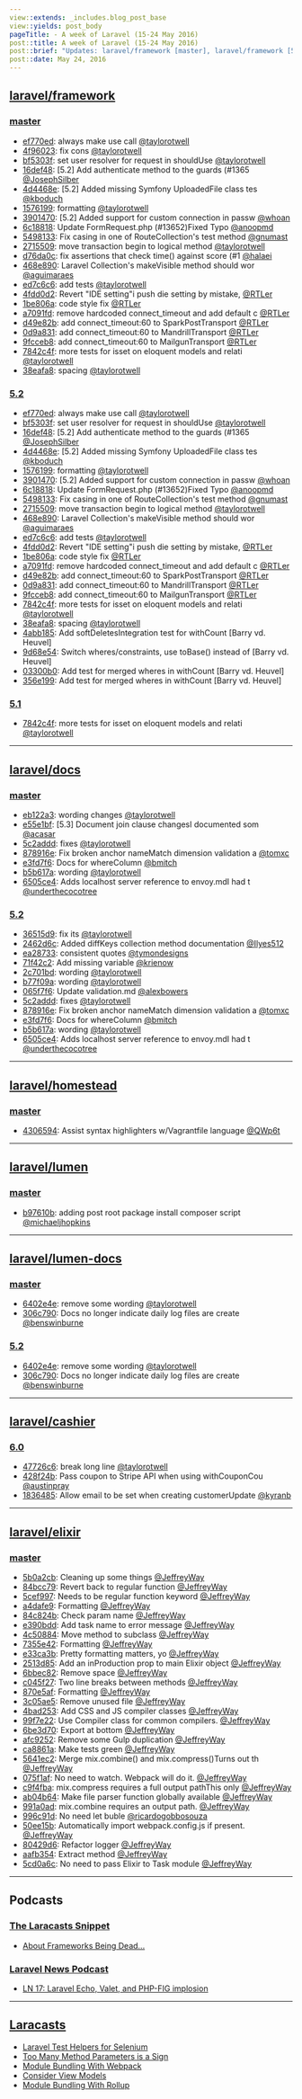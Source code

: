 ```yaml
---
view::extends: _includes.blog_post_base
view::yields: post_body
pageTitle: - A week of Laravel (15-24 May 2016)
post::title: A week of Laravel (15-24 May 2016)
post::brief: "Updates: laravel/framework [master], laravel/framework [5.2], laravel/framework [5.1], laravel/laravel [master], laravel/docs [master], laravel/docs [5.2], laravel/homestead [master], laravel/lumen-framework [5.2], laravel/lumen [master], laravel/lumen-docs [master], laravel/lumen-docs [5.2], laravel/cashier [6.0], laravel/elixir [master], Podcasts: The Laracasts Snippet, Laravel News Podcast, Laracasts"
post::date: May 24, 2016
---
```


## [laravel/framework](https://github.com/laravel/framework)

### [master](https://github.com/laravel/framework/compare/master@{2016-05-15}...master@{2016-05-24})
- [ef770ed](https://github.com/laravel/framework/commit/ef770edb08f3540aefffd916ae6ef5c8db58f0af): always make use call [@taylorotwell](https://github.com/taylorotwell)
- [4f96023](https://github.com/laravel/framework/commit/4f96023e4f3c06bc14d497192340daf065d39588): fix cons [@taylorotwell](https://github.com/taylorotwell)
- [bf5303f](https://github.com/laravel/framework/commit/bf5303fdc919d9d560df128b92a1891dc64ea488): set user resolver for request in shouldUse [@taylorotwell](https://github.com/taylorotwell)
- [16def48](https://github.com/laravel/framework/commit/16def48d9255af3caafaadd53b9336bc8607354f): [5.2] Add authenticate method to the guards (#1365 [@JosephSilber](https://github.com/JosephSilber)
- [4d4468e](https://github.com/laravel/framework/commit/4d4468e52969c5007fd52da8620749c2ef40b1f9): [5.2] Added missing Symfony UploadedFile class tes [@kboduch](https://github.com/kboduch)
- [1576199](https://github.com/laravel/framework/commit/1576199ffdbcda133b04eaf7c91a980b5c070e64): formatting [@taylorotwell](https://github.com/taylorotwell)
- [3901470](https://github.com/laravel/framework/commit/39014707d0d0018a090ed2aceb95b0c7591a5f60): [5.2] Added support for custom connection in passw [@whoan](https://github.com/whoan)
- [6c18818](https://github.com/laravel/framework/commit/6c188182adfbd067446ab57ab3566e2103542a52): Update FormRequest.php (#13652)Fixed Typo [@anoopmd](https://github.com/anoopmd)
- [5498133](https://github.com/laravel/framework/commit/5498133f8654f8d8ddc2a398f970fa2e5c486c7b): Fix casing in one of RouteCollection's test method [@gnumast](https://github.com/gnumast)
- [2715509](https://github.com/laravel/framework/commit/2715509a2842ee0402fd8ceebc21aab92c6d1f91): move transaction begin to logical method [@taylorotwell](https://github.com/taylorotwell)
- [d76da0c](https://github.com/laravel/framework/commit/d76da0c1a1e9d5a17841291bbf859a6b738dd0c2): fix assertions that check time() against score (#1 [@halaei](https://github.com/halaei)
- [468e890](https://github.com/laravel/framework/commit/468e8902759c585304e29b9ffed9b2b0123fb82a): Laravel Collection's makeVisible method should wor [@aguimaraes](https://github.com/aguimaraes)
- [ed7c6c6](https://github.com/laravel/framework/commit/ed7c6c600219ad32ed204027067b0b23fa82f12f): add tests [@taylorotwell](https://github.com/taylorotwell)
- [4fdd0d2](https://github.com/laravel/framework/commit/4fdd0d2848d6e079939cb3546e69d0a97d1ad7cb): Revert "IDE setting"i push die setting by mistake, [@RTLer](https://github.com/RTLer)
- [1be806a](https://github.com/laravel/framework/commit/1be806aabd79e9ceee8a12b7f1509872ae7261de): code style fix [@RTLer](https://github.com/RTLer)
- [a7091fd](https://github.com/laravel/framework/commit/a7091fd3ba2737565c3c6346b2f230570462a2e3): remove hardcoded connect_timeout and add default c [@RTLer](https://github.com/RTLer)
- [d49e82b](https://github.com/laravel/framework/commit/d49e82bf7278ad558c6fe60a6c0dde259959bab3): add connect_timeout:60 to SparkPostTransport [@RTLer](https://github.com/RTLer)
- [0d9a831](https://github.com/laravel/framework/commit/0d9a831255a4608a2ff63b127f8f9ff9562e3fb3): add connect_timeout:60 to MandrillTransport [@RTLer](https://github.com/RTLer)
- [9fcceb8](https://github.com/laravel/framework/commit/9fcceb8e3febc26441be50f62910abe7a03c86bd): add connect_timeout:60 to MailgunTransport [@RTLer](https://github.com/RTLer)
- [7842c4f](https://github.com/laravel/framework/commit/7842c4fab65e32f23ecb0137b18331a00d195f4c): more tests for isset on eloquent models and relati [@taylorotwell](https://github.com/taylorotwell)
- [38eafa8](https://github.com/laravel/framework/commit/38eafa8a808a8285137f1c3a80ce058c7ea1393c): spacing [@taylorotwell](https://github.com/taylorotwell)


### [5.2](https://github.com/laravel/framework/compare/5.2@{2016-05-15}...5.2@{2016-05-24})
- [ef770ed](https://github.com/laravel/framework/commit/ef770edb08f3540aefffd916ae6ef5c8db58f0af): always make use call [@taylorotwell](https://github.com/taylorotwell)
- [bf5303f](https://github.com/laravel/framework/commit/bf5303fdc919d9d560df128b92a1891dc64ea488): set user resolver for request in shouldUse [@taylorotwell](https://github.com/taylorotwell)
- [16def48](https://github.com/laravel/framework/commit/16def48d9255af3caafaadd53b9336bc8607354f): [5.2] Add authenticate method to the guards (#1365 [@JosephSilber](https://github.com/JosephSilber)
- [4d4468e](https://github.com/laravel/framework/commit/4d4468e52969c5007fd52da8620749c2ef40b1f9): [5.2] Added missing Symfony UploadedFile class tes [@kboduch](https://github.com/kboduch)
- [1576199](https://github.com/laravel/framework/commit/1576199ffdbcda133b04eaf7c91a980b5c070e64): formatting [@taylorotwell](https://github.com/taylorotwell)
- [3901470](https://github.com/laravel/framework/commit/39014707d0d0018a090ed2aceb95b0c7591a5f60): [5.2] Added support for custom connection in passw [@whoan](https://github.com/whoan)
- [6c18818](https://github.com/laravel/framework/commit/6c188182adfbd067446ab57ab3566e2103542a52): Update FormRequest.php (#13652)Fixed Typo [@anoopmd](https://github.com/anoopmd)
- [5498133](https://github.com/laravel/framework/commit/5498133f8654f8d8ddc2a398f970fa2e5c486c7b): Fix casing in one of RouteCollection's test method [@gnumast](https://github.com/gnumast)
- [2715509](https://github.com/laravel/framework/commit/2715509a2842ee0402fd8ceebc21aab92c6d1f91): move transaction begin to logical method [@taylorotwell](https://github.com/taylorotwell)
- [468e890](https://github.com/laravel/framework/commit/468e8902759c585304e29b9ffed9b2b0123fb82a): Laravel Collection's makeVisible method should wor [@aguimaraes](https://github.com/aguimaraes)
- [ed7c6c6](https://github.com/laravel/framework/commit/ed7c6c600219ad32ed204027067b0b23fa82f12f): add tests [@taylorotwell](https://github.com/taylorotwell)
- [4fdd0d2](https://github.com/laravel/framework/commit/4fdd0d2848d6e079939cb3546e69d0a97d1ad7cb): Revert "IDE setting"i push die setting by mistake, [@RTLer](https://github.com/RTLer)
- [1be806a](https://github.com/laravel/framework/commit/1be806aabd79e9ceee8a12b7f1509872ae7261de): code style fix [@RTLer](https://github.com/RTLer)
- [a7091fd](https://github.com/laravel/framework/commit/a7091fd3ba2737565c3c6346b2f230570462a2e3): remove hardcoded connect_timeout and add default c [@RTLer](https://github.com/RTLer)
- [d49e82b](https://github.com/laravel/framework/commit/d49e82bf7278ad558c6fe60a6c0dde259959bab3): add connect_timeout:60 to SparkPostTransport [@RTLer](https://github.com/RTLer)
- [0d9a831](https://github.com/laravel/framework/commit/0d9a831255a4608a2ff63b127f8f9ff9562e3fb3): add connect_timeout:60 to MandrillTransport [@RTLer](https://github.com/RTLer)
- [9fcceb8](https://github.com/laravel/framework/commit/9fcceb8e3febc26441be50f62910abe7a03c86bd): add connect_timeout:60 to MailgunTransport [@RTLer](https://github.com/RTLer)
- [7842c4f](https://github.com/laravel/framework/commit/7842c4fab65e32f23ecb0137b18331a00d195f4c): more tests for isset on eloquent models and relati [@taylorotwell](https://github.com/taylorotwell)
- [38eafa8](https://github.com/laravel/framework/commit/38eafa8a808a8285137f1c3a80ce058c7ea1393c): spacing [@taylorotwell](https://github.com/taylorotwell)
- [4abb185](https://github.com/laravel/framework/commit/4abb185e5a60148676df2333fe36ed9c31f8f480): Add softDeletesIntegration test for withCount [Barry vd. Heuvel]
- [9d68e54](https://github.com/laravel/framework/commit/9d68e548f50fce67682102fd2470bd23b039f1ed): Switch wheres/constraints, use toBase() instead of [Barry vd. Heuvel]
- [03300b0](https://github.com/laravel/framework/commit/03300b0632d1839b12139022bd0a3aa6055f6ddb): Add test for merged wheres in withCount [Barry vd. Heuvel]
- [356e199](https://github.com/laravel/framework/commit/356e19914614896e0f7ec940468e24848135d552): Add test for merged wheres in withCount [Barry vd. Heuvel]


### [5.1](https://github.com/laravel/framework/compare/5.1@{2016-05-15}...5.1@{2016-05-24})
- [7842c4f](https://github.com/laravel/framework/commit/7842c4fab65e32f23ecb0137b18331a00d195f4c): more tests for isset on eloquent models and relati [@taylorotwell](https://github.com/taylorotwell)


___

## [laravel/docs](https://github.com/laravel/docs)

### [master](https://github.com/laravel/docs/compare/master@{2016-05-15}...master@{2016-05-24})
- [eb122a3](https://github.com/laravel/docs/commit/eb122a3fb9f1210c48548e6f7a28b0d47b506122): wording changes [@taylorotwell](https://github.com/taylorotwell)
- [e55e1bf](https://github.com/laravel/docs/commit/e55e1bf075a7f44d39f58085e5665b358a726802): [5.3] Document join clause changesI documented som [@acasar](https://github.com/acasar)
- [5c2addd](https://github.com/laravel/docs/commit/5c2addd2eb7deab34a38e91d56d5d5b734c6abde): fixes [@taylorotwell](https://github.com/taylorotwell)
- [878916e](https://github.com/laravel/docs/commit/878916efdd35f0296626bf4de19481eab540b774): Fix broken anchor nameMatch dimension validation a [@tomxc](https://github.com/tomxc)
- [e3fd7f6](https://github.com/laravel/docs/commit/e3fd7f6e282df9e63e18d06fba494c860ce40b73): Docs for whereColumn [@bmitch](https://github.com/bmitch)
- [b5b617a](https://github.com/laravel/docs/commit/b5b617a2d7354f81887a1108e6efeeb1709f9590): wording [@taylorotwell](https://github.com/taylorotwell)
- [6505ce4](https://github.com/laravel/docs/commit/6505ce417095631961ab31150d63410839f0967e): Adds localhost server reference to envoy.mdI had t [@underthecocotree](https://github.com/underthecocotree)


### [5.2](https://github.com/laravel/docs/compare/5.2@{2016-05-15}...5.2@{2016-05-24})
- [36515d9](https://github.com/laravel/docs/commit/36515d9942a5cfb98da2629e06372702e11ebfb4): fix its [@taylorotwell](https://github.com/taylorotwell)
- [2462d6c](https://github.com/laravel/docs/commit/2462d6c9eec7552a1991f77e568b2a5926b2fa2e): Added diffKeys collection method documentation [@Ilyes512](https://github.com/Ilyes512)
- [ea28733](https://github.com/laravel/docs/commit/ea287335afc8af6bbdb8caaec4dc0f0cf692f77b): consistent quotes [@tymondesigns](https://github.com/tymondesigns)
- [71f42c2](https://github.com/laravel/docs/commit/71f42c2bcc4d43edc86600c65f6398645dbb5682): Add missing variable [@krienow](https://github.com/krienow)
- [2c701bd](https://github.com/laravel/docs/commit/2c701bd7fc1b01672698170e6302a7ce0ff48087): wording [@taylorotwell](https://github.com/taylorotwell)
- [b77f09a](https://github.com/laravel/docs/commit/b77f09aba691a42447a9293c694911a97ee80bd0): wording [@taylorotwell](https://github.com/taylorotwell)
- [065f7f6](https://github.com/laravel/docs/commit/065f7f6ff77454b4566297b0190941e3dce5cf5b): Update validation.md [@alexbowers](https://github.com/alexbowers)
- [5c2addd](https://github.com/laravel/docs/commit/5c2addd2eb7deab34a38e91d56d5d5b734c6abde): fixes [@taylorotwell](https://github.com/taylorotwell)
- [878916e](https://github.com/laravel/docs/commit/878916efdd35f0296626bf4de19481eab540b774): Fix broken anchor nameMatch dimension validation a [@tomxc](https://github.com/tomxc)
- [e3fd7f6](https://github.com/laravel/docs/commit/e3fd7f6e282df9e63e18d06fba494c860ce40b73): Docs for whereColumn [@bmitch](https://github.com/bmitch)
- [b5b617a](https://github.com/laravel/docs/commit/b5b617a2d7354f81887a1108e6efeeb1709f9590): wording [@taylorotwell](https://github.com/taylorotwell)
- [6505ce4](https://github.com/laravel/docs/commit/6505ce417095631961ab31150d63410839f0967e): Adds localhost server reference to envoy.mdI had t [@underthecocotree](https://github.com/underthecocotree)


___

## [laravel/homestead](https://github.com/laravel/homestead)

### [master](https://github.com/laravel/homestead/compare/master@{2016-05-15}...master@{2016-05-24})
- [4306594](https://github.com/laravel/homestead/commit/430659488844c695b3900013d180d1a1473899d7): Assist syntax highlighters w/Vagrantfile language [@QWp6t](https://github.com/QWp6t)


___

## [laravel/lumen](https://github.com/laravel/lumen)

### [master](https://github.com/laravel/lumen/compare/master@{2016-05-15}...master@{2016-05-24})
- [b97610b](https://github.com/laravel/lumen/commit/b97610b7c60f9eaccd68dcbc1381bcf91ca47a6b): adding post root package install composer script [@michaeljhopkins](https://github.com/michaeljhopkins)


___

## [laravel/lumen-docs](https://github.com/laravel/lumen-docs)

### [master](https://github.com/laravel/lumen-docs/compare/master@{2016-05-15}...master@{2016-05-24})
- [6402e4e](https://github.com/laravel/lumen-docs/commit/6402e4edbd2d91cb11285c321a7b8f6f453497b7): remove some wording [@taylorotwell](https://github.com/taylorotwell)
- [306c790](https://github.com/laravel/lumen-docs/commit/306c7908b19f444a336faac578f0e69005f8b30c): Docs no longer indicate daily log files are create [@benswinburne](https://github.com/benswinburne)


### [5.2](https://github.com/laravel/lumen-docs/compare/5.2@{2016-05-15}...5.2@{2016-05-24})
- [6402e4e](https://github.com/laravel/lumen-docs/commit/6402e4edbd2d91cb11285c321a7b8f6f453497b7): remove some wording [@taylorotwell](https://github.com/taylorotwell)
- [306c790](https://github.com/laravel/lumen-docs/commit/306c7908b19f444a336faac578f0e69005f8b30c): Docs no longer indicate daily log files are create [@benswinburne](https://github.com/benswinburne)


___

## [laravel/cashier](https://github.com/laravel/cashier)

### [6.0](https://github.com/laravel/cashier/compare/6.0@{2016-05-15}...6.0@{2016-05-24})
- [47726c6](https://github.com/laravel/cashier/commit/47726c607a853261d94e652f264d58104915f065): break long line [@taylorotwell](https://github.com/taylorotwell)
- [428f24b](https://github.com/laravel/cashier/commit/428f24b0b20b45201f45ff9976e3ba2c3934a468): Pass coupon to Stripe API when using withCouponCou [@austinpray](https://github.com/austinpray)
- [1836485](https://github.com/laravel/cashier/commit/18364859f1f826ce99ffe7f32ef599a004257341): Allow email to be set when creating customerUpdate [@kyranb](https://github.com/kyranb)


___

## [laravel/elixir](https://github.com/laravel/elixir)

### [master](https://github.com/laravel/elixir/compare/master@{2016-05-15}...master@{2016-05-24})
- [5b0a2cb](https://github.com/laravel/elixir/commit/5b0a2cbbe93d332f24b56018f0307ce5ecc5b808): Cleaning up some things [@JeffreyWay](https://github.com/JeffreyWay)
- [84bcc79](https://github.com/laravel/elixir/commit/84bcc79ab322be63459a492f10c0c2f93a25a869): Revert back to regular function [@JeffreyWay](https://github.com/JeffreyWay)
- [5cef997](https://github.com/laravel/elixir/commit/5cef997bd9a7578e4eade795c568044cf0c14a0a): Needs to be regular function keyword [@JeffreyWay](https://github.com/JeffreyWay)
- [a4dafe9](https://github.com/laravel/elixir/commit/a4dafe967fad2b73d42b06f69b83c7a133e2307e): Formatting [@JeffreyWay](https://github.com/JeffreyWay)
- [84c824b](https://github.com/laravel/elixir/commit/84c824b49d58238f0dd13fa6f1bf4c9a631953dd): Check param name [@JeffreyWay](https://github.com/JeffreyWay)
- [e390bdd](https://github.com/laravel/elixir/commit/e390bdd5c233c2d0d12b0acda68a58dd9982fb3d): Add task name to error message [@JeffreyWay](https://github.com/JeffreyWay)
- [4c50884](https://github.com/laravel/elixir/commit/4c50884823f2c04d7a284b8521539aff7a7e7563): Move method to subclass [@JeffreyWay](https://github.com/JeffreyWay)
- [7355e42](https://github.com/laravel/elixir/commit/7355e426d72c7d9f2b19ffd107339c13075b84f2): Formatting [@JeffreyWay](https://github.com/JeffreyWay)
- [e33ca3b](https://github.com/laravel/elixir/commit/e33ca3b9f61b5078bac585fc2111cfb3ee70bc2d): Pretty formatting matters, yo [@JeffreyWay](https://github.com/JeffreyWay)
- [2513d85](https://github.com/laravel/elixir/commit/2513d851e6ddc44f10fa1204a02a8748200c265a): Add an inProduction prop to main Elixir object [@JeffreyWay](https://github.com/JeffreyWay)
- [6bbec82](https://github.com/laravel/elixir/commit/6bbec8232923d385162a3953a01c2598fe597b07): Remove space [@JeffreyWay](https://github.com/JeffreyWay)
- [c045f27](https://github.com/laravel/elixir/commit/c045f2756787421e008a1291c5ceba8365da332c): Two line breaks between methods [@JeffreyWay](https://github.com/JeffreyWay)
- [870e5af](https://github.com/laravel/elixir/commit/870e5af6a4e45a7bbb2f5b228fef94e40bd6bde8): Formatting [@JeffreyWay](https://github.com/JeffreyWay)
- [3c05ae5](https://github.com/laravel/elixir/commit/3c05ae55d3da3b0c4039dc628bf38b80f76d114e): Remove unused file [@JeffreyWay](https://github.com/JeffreyWay)
- [4bad253](https://github.com/laravel/elixir/commit/4bad253cff72e6a1bd73abf02cd8f0cfbaf2affc): Add CSS and JS compiler classes [@JeffreyWay](https://github.com/JeffreyWay)
- [99f7e22](https://github.com/laravel/elixir/commit/99f7e22fa7764510d9082e97c0bafa03912f57ac): Use Compiler class for common compilers. [@JeffreyWay](https://github.com/JeffreyWay)
- [6be3d70](https://github.com/laravel/elixir/commit/6be3d7093c3adfdf6ca6087fcf0c56c5d38dedcb): Export at bottom [@JeffreyWay](https://github.com/JeffreyWay)
- [afc9252](https://github.com/laravel/elixir/commit/afc925219736b8e00a6714d19491795a15fa2584): Remove some Gulp duplication [@JeffreyWay](https://github.com/JeffreyWay)
- [ca8861a](https://github.com/laravel/elixir/commit/ca8861a31d8e6b18c9bd4b01b6f231e69d42bf93): Make tests green [@JeffreyWay](https://github.com/JeffreyWay)
- [5641ec2](https://github.com/laravel/elixir/commit/5641ec288a13fb1131dc05a167ee41667d0aeec6): Merge mix.combine() and mix.compress()Turns out th [@JeffreyWay](https://github.com/JeffreyWay)
- [075f1af](https://github.com/laravel/elixir/commit/075f1af8cf41763d34b79c9e2f4cbe8b3bfd816a): No need to watch. Webpack will do it. [@JeffreyWay](https://github.com/JeffreyWay)
- [c9f4fba](https://github.com/laravel/elixir/commit/c9f4fba3b0619b70c7636043368b47c704f98d76): mix.compress requires a full output pathThis only  [@JeffreyWay](https://github.com/JeffreyWay)
- [ab04b64](https://github.com/laravel/elixir/commit/ab04b64328fe5a01b4db54e8a8b5cd084b060ee6): Make file parser function globally available [@JeffreyWay](https://github.com/JeffreyWay)
- [991a0ad](https://github.com/laravel/elixir/commit/991a0adc8690b93e0f1f56f13b00a88e072e0114): mix.combine requires an output path. [@JeffreyWay](https://github.com/JeffreyWay)
- [996c91d](https://github.com/laravel/elixir/commit/996c91d21148dafd05571c930c6e5b88cf695767): No need let buble [@ricardogobbosouza](https://github.com/ricardogobbosouza)
- [50ee15b](https://github.com/laravel/elixir/commit/50ee15bde09846913c7429bde2bf8ad726516383): Automatically import webpack.config.js if present. [@JeffreyWay](https://github.com/JeffreyWay)
- [80429d6](https://github.com/laravel/elixir/commit/80429d6b0e7bbe95626aaa0c14b84fc3a9ca0724): Refactor logger [@JeffreyWay](https://github.com/JeffreyWay)
- [aafb354](https://github.com/laravel/elixir/commit/aafb35431e83673389fa9d2631634d76bf1e49ac): Extract method [@JeffreyWay](https://github.com/JeffreyWay)
- [5cd0a6c](https://github.com/laravel/elixir/commit/5cd0a6c567917a6ecd7993e4e4114595b1e78f27): No need to pass Elixir to Task module [@JeffreyWay](https://github.com/JeffreyWay)


___

## Podcasts

### [The Laracasts Snippet](http://laracasts.audio)
- [About Frameworks Being Dead...](http://laracasts.simplecast.fm/24)

### [Laravel News Podcast](https://laravel-news.com)
- [LN 17: Laravel Echo, Valet, and PHP-FIG implosion](http://podcast.laravel-news.com/17)


___

## [Laracasts](https://laracasts.com)
- [Laravel Test Helpers for Selenium](https://laracasts.com/series/whatcha-working-on/episodes/1)
- [Too Many Method Parameters is a Sign](https://laracasts.com/series/whip-monstrous-code-into-shape/episodes/12)
- [Module Bundling With Webpack](https://laracasts.com/series/es6-cliffsnotes/episodes/12)
- [Consider View Models](https://laracasts.com/series/whip-monstrous-code-into-shape/episodes/11)
- [Module Bundling With Rollup](https://laracasts.com/series/es6-cliffsnotes/episodes/11)
